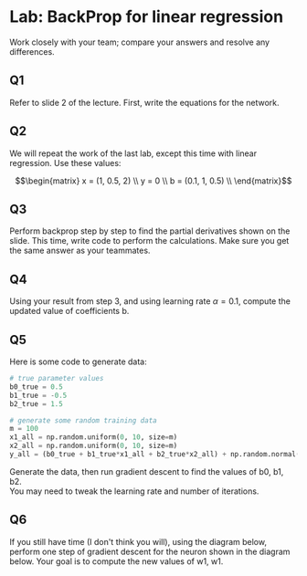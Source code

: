 # Lab: BackProp for linear regression

Work closely with your team; compare your answers and resolve any differences.

## Q1
Refer to slide 2 of the lecture.  First, write the equations for the network.

## Q2
We will repeat the work of the last lab, except this time with linear regression.  Use these values:

```math
\begin{matrix}
x = (1, 0.5, 2)   \\
y = 0             \\
b = (0.1, 1, 0.5) \\
\end{matrix}
```

## Q3
Perform backprop step by step to find the partial derivatives shown on the slide.  This time, write code to perform the calculations.  Make sure you get the same answer as your teammates.

## Q4
Using your result from step 3, and using learning rate $`\alpha = 0.1`$, compute the updated value of coefficients b.

## Q5
Here is some code to generate data:
```python
# true parameter values
b0_true = 0.5
b1_true = -0.5
b2_true = 1.5

# generate some random training data
m = 100
x1_all = np.random.uniform(0, 10, size=m)
x2_all = np.random.uniform(0, 10, size=m)
y_all = (b0_true + b1_true*x1_all + b2_true*x2_all) + np.random.normal(scale=0.25, size=m)
```

Generate the data, then run gradient descent to find the values of b0, b1, b2.  
You may need to tweak the learning rate and number of iterations. 

## Q6
If you still have time (I don't think you will), using the diagram below, perform one step of gradient descent for the neuron shown in the diagram below.  Your goal is to compute the new values of w1, w1.  
